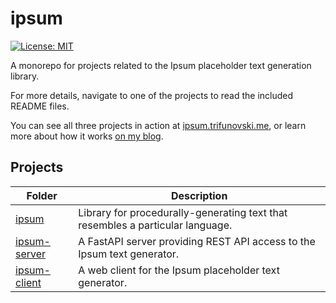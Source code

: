 # ipsum

[![License: MIT](https://img.shields.io/badge/License-MIT-yellow.svg)](https://opensource.org/licenses/MIT)

A monorepo for projects related to the Ipsum placeholder text generation library.

For more details, navigate to one of the projects to read the included README files.

You can see all three projects in action at [ipsum.trifunovski.me](https://ipsum.trifunovski.me), or learn
more about how it works [on my blog](https://trifunovski.me/posts/230225-lorem-ipsum-or-the-procedural-generation-of-typographically-plausible-nonsense).

## Projects

| Folder                          | Description                                                                    |
| ------------------------------- | ------------------------------------------------------------------------------ |
| [ipsum](./ipsum/)               | Library for procedurally-generating text that resembles a particular language. |
| [ipsum-server](./ipsum-server/) | A FastAPI server providing REST API access to the Ipsum text generator.        |
| [ipsum-client](./ipsum-client/) | A web client for the Ipsum placeholder text generator.                         |
